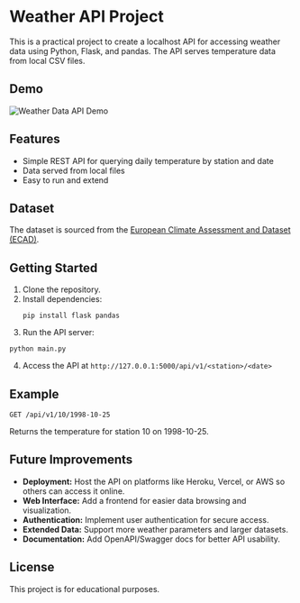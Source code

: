 # Weather API Project

This is a practical project to create a localhost API for accessing weather data using Python, Flask, and pandas. The API serves temperature data from local CSV files.

## Demo

![Weather Data API Demo](demo.png)

## Features

- Simple REST API for querying daily temperature by station and date
- Data served from local files
- Easy to run and extend

## Dataset

The dataset is sourced from the [European Climate Assessment and Dataset (ECAD)](https://www.ecad.eu/).

## Getting Started

1. Clone the repository.
2. Install dependencies:
   ```
   pip install flask pandas
   ```
3. Run the API server:
  ```
  python main.py
  ```
4. Access the API at `http://127.0.0.1:5000/api/v1/<station>/<date>`

## Example
```
GET /api/v1/10/1998-10-25
```
Returns the temperature for station 10 on 1998-10-25.

## Future Improvements

- **Deployment:** Host the API on platforms like Heroku, Vercel, or AWS so others can access it online.
- **Web Interface:** Add a frontend for easier data browsing and visualization.
- **Authentication:** Implement user authentication for secure access.
- **Extended Data:** Support more weather parameters and larger datasets.
- **Documentation:** Add OpenAPI/Swagger docs for better API usability.

## License

This project is for educational purposes.

